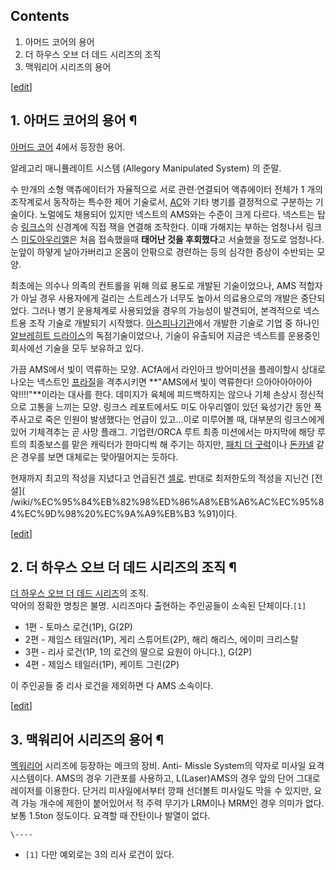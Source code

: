 ## Contents

    

1. 아머드 코어의 용어 
2. 더 하우스 오브 더 데드 시리즈의 조직 
3. 맥워리어 시리즈의 용어 

[[edit](http://rigvedawiki.net/r1/wiki.php/AMS?action=edit&section=1)]

## 1. 아머드 코어의 용어 ¶

[아머드 코어](%EC%95%84%EB%A8%B8%EB%93%9C%20%EC%BD%94%EC%96%B4.md) 4에서 등장한 용어.

  

알레고리 매니퓰레이트 시스템 (Allegory Manipulated System) 의 준말.

  

수 만개의 소형 액츄에이터가 자율적으로 서로 관련·연결되어 액츄에이터 전체가 1 개의 조작계로서 동작하는 특수한 제어 기술로서,
[AC](AC.md)와 기타 병기를 결정적으로 구분하는 기술이다. 노멀에도 채용되어 있지만 넥스트의 AMS와는 수준이 크게 다르다.
넥스트는 탑승 [링크스](%EB%A7%81%ED%81%AC%EC%8A%A4.md)의 신경계에 직접 잭을 연결해 조작한다. 이때 가해지는
부하는 엄청나서 링크스 [미도아우리엘](%EB%AF%B8%EB%8F%84%20%EC%95%84%EC%9A%B0%EB%A6%AC%EC%97%98.md)은 처음
접속했을때 **태어난 것을 후회했다**고 서술했을 정도로 엄청나다. 눈앞이 하얗게 날아가버리고 온몸이 안팎으로 경련하는 등의 심각한 증상이
수반되는 모양.

  

최초에는 의수나 의족의 컨트롤을 위해 의료 용도로 개발된 기술이었으나, AMS 적합자가 아닐 경우 사용자에게 걸리는 스트레스가 너무도 높아서
의료용으로의 개발은 중단되었다. 그러나 병기 운용체계로 사용되었을 경우의 가능성이 발견되어, 본격적으로 넥스트용 조작 기술로 개발되기
시작했다. [아스피나기관](%EC%95%84%EC%8A%A4%ED%94%BC%EB%82%98%20%EA%B8%B0%EA%B4%80.md)에서 개발한 기술로
기업 중 하나인 [알브레히트 드라이스](%EC%95%8C%EB%B8%8C%EB%A0%88%ED%9E%88%ED%8A%B8%20%EB%93%9C%EB%9D%BC%EC%9D%B4%EC%8A%A4.md)의 독점기술이었으나, 기술이 유출되어 지금은 넥스트를 운용중인 회사에선 기술을
모두 보유하고 있다.

  

가끔 AMS에서 빛이 역류하는 모양. ACfA에서 라인아크 방어미션을 플레이할시 상대로 나오는 넥스트인
[프라질](%ED%94%84%EB%9D%BC%EC%A7%88.md)을 격추시키면 **"AMS에서 빛이 역류한다!
으아아아아아아악!!!!"**이라는 대사를 한다. 데미지가 육체에 피드백하지는 않으나 기체 손상시 정신적으로 고통을 느끼는 모양. 링크스
레포트에서도 미도 아우리엘이 있던 육성기간 동안 폭주사고로 죽은 인원이 발생했다는 언급이 있고...이로 미루어볼 때, 대부분의 링크스에게
있어 기체격추는 곧 사망 플래그. 기업련/ORCA 루트 최종 미션에서는 마지막에 해당 루트의 최종보스를 맡은 캐릭터가 한마디씩 해 주기는
하지만, [패치 더 굿럭](%ED%8C%A8%EC%B9%98%20%EB%8D%94%20%EA%B5%BF%EB%9F%AD.md)이나 [돈카넬](%EB%8F%88%20%EC%B9%B4%EB%84%AC.md) 같은 경우를 보면 대체로는 맞아떨어지는 듯하다.

  

현재까지 최고의 적성을 지녔다고 언급된건 [셀로](%EC%85%80%EB%A1%9C.md). 반대로 최저한도의 적성을 지닌건 [전설](
/wiki/%EC%95%84%EB%82%98%ED%86%A8%EB%A6%AC%EC%95%84%EC%9D%98%20%EC%9A%A9%EB%B3
%91)이다.

  

[[edit](http://rigvedawiki.net/r1/wiki.php/AMS?action=edit&section=2)]

## 2. 더 하우스 오브 더 데드 시리즈의 조직 ¶

[더 하우스 오브 더 데드 시리즈](%EB%8D%94%20%ED%95%98%EC%9A%B0%EC%8A%A4%20%EC%98%A4%EB%B8%8C%20%EB%8D%94%20%EB%8D%B0%EB%93%9C%20%EC%8B%9C%EB%A6%AC%EC%A6%88.md)의 조직.  
약어의 정확한 명칭은 불명. 시리즈마다 출현하는 주인공들이 소속된 단체이다.`[1]`

  

  * 1편 - 토마스 로건(1P), G(2P)
  * 2편 - 제임스 테일러(1P), 게리 스튜어트(2P), 해리 해리스, 에이미 크리스탈
  * 3편 - 리사 로건(1P, 1의 로건의 딸으로 요원이 아니다.), G(2P)
  * 4편 - 제임스 테일러(1P), 케이트 그린(2P)  

이 주인공들 중 리사 로건을 제외하면 다 AMS 소속이다.

  

[[edit](http://rigvedawiki.net/r1/wiki.php/AMS?action=edit&section=3)]

## 3. 맥워리어 시리즈의 용어 ¶

[멕워리어](%EB%A9%95%EC%9B%8C%EB%A6%AC%EC%96%B4.md) 시리즈에 등장하는 메크의 장비. Anti-
Missle System의 약자로 미사일 요격 시스템이다. AMS의 경우 기관포를 사용하고, L(Laser)AMS의 경우 앞의 단어 그대로
레이저를 이용한다. 단거리 미사일에서부터 깡패 선더볼트 미사일도 막을 수 있지만, 요격 가능 개수에 제한이 붙어있어서 적 주력 무기가
LRM이나 MRM인 경우 의미가 없다. 보통 1.5ton 정도이다. 요격할 때 잔탄이나 발열이 없다.

`\----`

  * `[1]` 다만 예외로는 3의 리사 로건이 있다.

